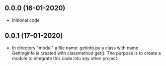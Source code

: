 ## 0.0.0 (16-01-2020)

 * Initional code
   

## 0.0.1 (17-01-2020)
 * In directory "modul" a file name: getinfo.py a class with name Gettinginfo is created with
 classmethod get(). The purpose is to create a module to integrate this code into any other project.